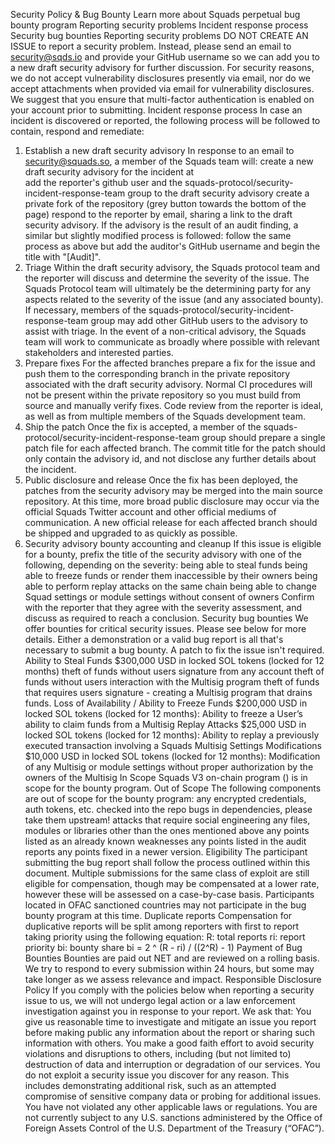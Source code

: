 Security Policy & Bug Bounty
Learn more about Squads perpetual bug bounty program
Reporting security problems 
Incident response process
Security bug bounties 
Reporting security problems
DO NOT CREATE AN ISSUE to report a security problem. Instead, please send an email to security@sqds.io and provide your GitHub username so we can add you to a new draft security advisory for further discussion. 
For security reasons, we do not accept vulnerability disclosures presently via email, nor do we accept attachments when provided via email for vulnerability disclosures. 
We suggest that you ensure that multi-factor authentication is enabled on your account prior to submitting.
Incident response process
In case an incident is discovered or reported, the following process will be followed to contain, respond and remediate:
1. Establish a new draft security advisory
In response to an email to security@squads.so, a member of the Squads team will: 
create a new draft security advisory for the incident at  
add the reporter's github user and the squads-protocol/security-incident-response-team group to the draft security advisory 
create a private fork of the repository (grey button towards the bottom of the page) 
respond to the reporter by email, sharing a link to the draft security advisory. 
If the advisory is the result of an audit finding, a similar but slightly modified process is followed:
follow the same process as above but add the auditor's GitHub username and begin the title with "[Audit]".
2. Triage
Within the draft security advisory, the Squads protocol team and the reporter will discuss and determine the severity of the issue. The Squads Protocol team will ultimately be the determining party for any aspects related to the severity of the issue (and any associated bounty). 
If necessary, members of the squads-protocol/security-incident-response-team group may add other GitHub users to the advisory to assist with triage. 
In the event of a non-critical advisory, the Squads team will work to communicate as broadly where possible with relevant stakeholders and interested parties.
3. Prepare fixes
For the affected branches prepare a fix for the issue and push them to the corresponding branch in the private repository associated with the draft security advisory. 
Normal CI procedures will not be present within the private repository so you must build from source and manually verify fixes. 
Code review from the reporter is ideal, as well as from multiple members of the Squads development team.
4. Ship the patch 
Once the fix is accepted, a member of the squads-protocol/security-incident-response-team group should prepare a single patch file for each affected branch. 
The commit title for the patch should only contain the advisory id, and not disclose any further details about the incident.
5. Public disclosure and release
Once the fix has been deployed, the patches from the security advisory may be merged into the main source repository. At this time, more broad public disclosure may occur via the official Squads Twitter account and other official mediums of communication. 
A new official release for each affected branch should be shipped and upgraded to as quickly as possible.
6. Security advisory bounty accounting and cleanup
If this issue is eligible for a bounty, prefix the title of the security advisory with one of the following, depending on the severity: 
being able to steal funds 
being able to freeze funds or render them inaccessible by their owners
being able to perform replay attacks on the same chain 
being able to change Squad settings or module settings without consent of owners 
Confirm with the reporter that they agree with the severity assessment, and discuss as required to reach a conclusion.
Security bug bounties
We offer bounties for critical security issues. Please see below for more details. Either a demonstration or a valid bug report is all that's necessary to submit a bug bounty. 
A patch to fix the issue isn't required.
Ability to Steal Funds
$300,000 USD in locked SOL tokens (locked for 12 months)
theft of funds without users signature from any account 
theft of funds without users interaction with the Multisig program 
theft of funds that requires users signature - creating a Multisig program that drains funds.
Loss of Availability / Ability to Freeze Funds
$200,000 USD in locked SOL tokens (locked for 12 months): 
Ability to freeze a User’s ability to claim funds from a Multisig
Replay Attacks 
$25,000 USD in locked SOL tokens (locked for 12 months): 
Ability to replay a previously executed transaction involving a Squads Multisig 
Settings Modifications
$10,000 USD in locked SOL tokens (locked for 12 months): 
Modification of any Multisig or module settings without proper authorization by the owners of the Multisig
In Scope
Squads V3 on-chain program () is in scope for the bounty program.
Out of Scope
The following components are out of scope for the bounty program: 
any encrypted credentials, auth tokens, etc. checked into the repo 
bugs in dependencies, please take them upstream! 
attacks that require social engineering 
any files, modules or libraries other than the ones mentioned above 
any points listed as an already known weaknesses 
any points listed in the audit reports 
any points fixed in a newer version.
Eligibility
The participant submitting the bug report shall follow the process outlined within this document. 
Multiple submissions for the same class of exploit are still eligible for compensation, though may be compensated at a lower rate, however these will be assessed on a case-by-case basis. 
Participants located in OFAC sanctioned countries may not participate in the bug bounty program at this time.
Duplicate reports
Compensation for duplicative reports will be split among reporters with first to report taking priority using the following equation: 
R: total reports 
ri: report priority 
bi: bounty share
bi = 2 ^ (R - ri) / ((2^R) - 1)
Payment of Bug Bounties
Bounties are paid out NET and are reviewed on a rolling basis. We try to respond to every submission within 24 hours, but some may take longer as we assess relevance and impact.
Responsible Disclosure Policy 
If you comply with the policies below when reporting a security issue to us, we will not undergo legal action or a law enforcement investigation against you in response to your report.
We ask that: 
You give us reasonable time to investigate and mitigate an issue you report before making public any information about the report or sharing such information with others. 
You make a good faith effort to avoid security violations and disruptions to others, including (but not limited to) destruction of data and interruption or degradation of our services. 
You do not exploit a security issue you discover for any reason. This includes demonstrating additional risk, such as an attempted compromise of sensitive company data or probing for additional issues. 
You have not violated any other applicable laws or regulations. 
You are not currently subject to any U.S. sanctions administered by the Office of Foreign Assets Control of the U.S. Department of the Treasury (“OFAC”).
